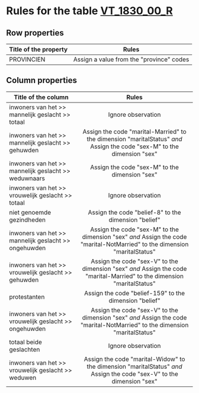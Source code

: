 # Rules for the table [VT_1830_00_R](https://github.com/cgueret/DataDump/blob/master/xls-marked/VT_1830_00_R_marked.xls?raw=true)
## Row properties
| Title of the property | Rules |
| --------------------- |:-----:|
| PROVINCIEN | Assign a value from the "province" codes |
## Column properties
| Title of the column | Rules |
| --------------------- |:-----:|
| inwoners van het >> mannelijk geslacht >> totaal | Ignore observation |
| inwoners van het >> mannelijk geslacht >> gehuwden | Assign the code "marital-Married" to the dimension "maritalStatus" *and* Assign the code "sex-M" to the dimension "sex" |
| inwoners van het >> mannelijk geslacht >> weduwnaars | Assign the code "sex-M" to the dimension "sex" |
| inwoners van het >> vrouwelijk geslacht >> totaal | Ignore observation |
| niet genoemde gezindheden | Assign the code "belief-8" to the dimension "belief" |
| inwoners van het >> mannelijk geslacht >> ongehuwden | Assign the code "sex-M" to the dimension "sex" *and* Assign the code "marital-NotMarried" to the dimension "maritalStatus" |
| inwoners van het >> vrouwelijk geslacht >> gehuwden | Assign the code "sex-V" to the dimension "sex" *and* Assign the code "marital-Married" to the dimension "maritalStatus" |
| protestanten | Assign the code "belief-159" to the dimension "belief" |
| inwoners van het >> vrouwelijk geslacht >> ongehuwden | Assign the code "sex-V" to the dimension "sex" *and* Assign the code "marital-NotMarried" to the dimension "maritalStatus" |
| totaal beide geslachten | Ignore observation |
| inwoners van het >> vrouwelijk geslacht >> weduwen | Assign the code "marital-Widow" to the dimension "maritalStatus" *and* Assign the code "sex-V" to the dimension "sex" |
